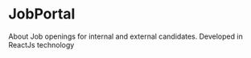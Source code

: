 # JobPortal
About Job openings for internal and external candidates. Developed in ReactJs technology
